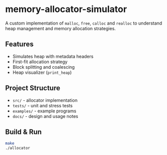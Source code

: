# memory-allocator-simulator

A custom implementation of `malloc`, `free`, `calloc` and `realloc`
to understand heap management and memory allocation strategies.

## Features
- Simulates heap with metadata headers
- First-fit allocation strategy
- Block splitting and coalescing
- Heap visualizer (`print_heap`)

## Project Structure
- `src/` - allocator implementation
- `tests/` - unit and stress tests
- `examples/` - example programs
- `docs/` - design and usage notes

## Build & Run
```bash
make
./allocator
